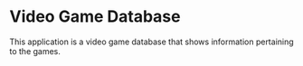 # Video Game Database

This application is a video game database that shows information pertaining to the games.